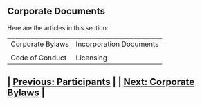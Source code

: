 ## Corporate Documents

Here are the articles in this section:

<table style="width:100%">
    <tr>
      <td>Corporate Bylaws</td>
      <td>Incorporation Documents</td>
    <tr>
      <td></td>
      <td></td>
  </tr>
  <tr>
    <td>Code of Conduct</td>
    <td>Licensing</td>
  </tr>
  </table>
  
  
  ## | [Previous: Participants](participants) |         | [Next: Corporate Bylaws](corporatebylaws) |
